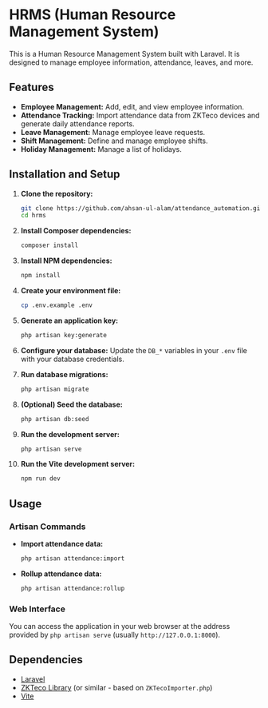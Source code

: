 # HRMS (Human Resource Management System)

This is a Human Resource Management System built with Laravel. It is designed to manage employee information, attendance, leaves, and more.

## Features

*   **Employee Management:** Add, edit, and view employee information.
*   **Attendance Tracking:** Import attendance data from ZKTeco devices and generate daily attendance reports.
*   **Leave Management:** Manage employee leave requests.
*   **Shift Management:** Define and manage employee shifts.
*   **Holiday Management:** Manage a list of holidays.

## Installation and Setup

1.  **Clone the repository:**
    ```bash
    git clone https://github.com/ahsan-ul-alam/attendance_automation.git
    cd hrms
    ```

2.  **Install Composer dependencies:**
    ```bash
    composer install
    ```

3.  **Install NPM dependencies:**
    ```bash
    npm install
    ```

4.  **Create your environment file:**
    ```bash
    cp .env.example .env
    ```

5.  **Generate an application key:**
    ```bash
    php artisan key:generate
    ```

6.  **Configure your database:**
    Update the `DB_*` variables in your `.env` file with your database credentials.

7.  **Run database migrations:**
    ```bash
    php artisan migrate
    ```

8.  **(Optional) Seed the database:**
    ```bash
    php artisan db:seed
    ```

9.  **Run the development server:**
    ```bash
    php artisan serve
    ```

10. **Run the Vite development server:**
    ```bash
    npm run dev
    ```

## Usage

### Artisan Commands

*   **Import attendance data:**
    ```bash
    php artisan attendance:import
    ```

*   **Rollup attendance data:**
    ```bash
    php artisan attendance:rollup
    ```

### Web Interface

You can access the application in your web browser at the address provided by `php artisan serve` (usually `http://127.0.0.1:8000`).

## Dependencies

*   [Laravel](https://laravel.com/)
*   [ZKTeco Library](https://github.com/racsowebsolutions/laravel-zkteco) (or similar - based on `ZKTecoImporter.php`)
*   [Vite](https://vitejs.dev/)
